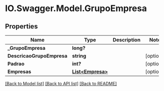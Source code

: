 # IO.Swagger.Model.GrupoEmpresa
## Properties

Name | Type | Description | Notes
------------ | ------------- | ------------- | -------------
**_GrupoEmpresa** | **long?** |  | 
**DescricaoGrupoEmpresa** | **string** |  | [optional] 
**Padrao** | **int?** |  | [optional] 
**Empresas** | [**List&lt;Empresa&gt;**](Empresa.md) |  | [optional] 

[[Back to Model list]](../README.md#documentation-for-models) [[Back to API list]](../README.md#documentation-for-api-endpoints) [[Back to README]](../README.md)

